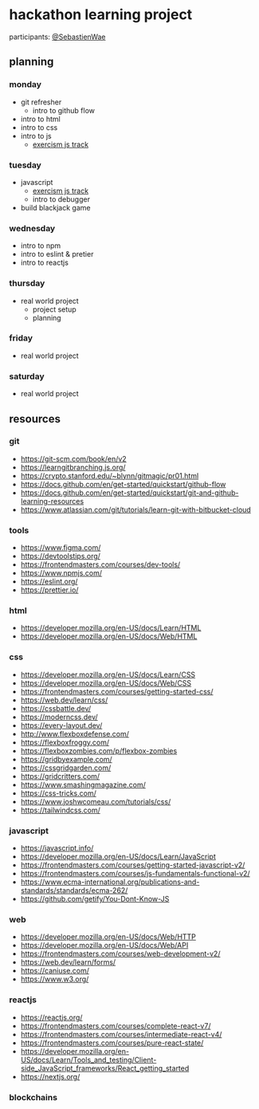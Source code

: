 # hackathon learning project
participants: [@SebastienWae](https://github.com/SebastienWae)

## planning
### monday
- git refresher
  - intro to github flow
- intro to html
- intro to css
- intro to js
  - [exercism js track](https://exercism.org/tracks/javascript)
### tuesday
- javascript
  - [exercism js track](https://exercism.org/tracks/javascript)
  - intro to debugger
- build blackjack game
### wednesday
- intro to npm
- intro to eslint & pretier
- intro to reactjs
### thursday
- real world project
  - project setup
  - planning 
### friday
- real world project
### saturday
- real world project

## resources
### git
- https://git-scm.com/book/en/v2
- https://learngitbranching.js.org/
- https://crypto.stanford.edu/~blynn/gitmagic/pr01.html
- https://docs.github.com/en/get-started/quickstart/github-flow
- https://docs.github.com/en/get-started/quickstart/git-and-github-learning-resources
- https://www.atlassian.com/git/tutorials/learn-git-with-bitbucket-cloud
### tools
- https://www.figma.com/
- https://devtoolstips.org/
- https://frontendmasters.com/courses/dev-tools/
- https://www.npmjs.com/
- https://eslint.org/
- https://prettier.io/
### html
- https://developer.mozilla.org/en-US/docs/Learn/HTML
- https://developer.mozilla.org/en-US/docs/Web/HTML
### css
- https://developer.mozilla.org/en-US/docs/Learn/CSS
- https://developer.mozilla.org/en-US/docs/Web/CSS
- https://frontendmasters.com/courses/getting-started-css/
- https://web.dev/learn/css/
- https://cssbattle.dev/
- https://moderncss.dev/
- https://every-layout.dev/
- http://www.flexboxdefense.com/
- https://flexboxfroggy.com/
- https://flexboxzombies.com/p/flexbox-zombies
- https://gridbyexample.com/
- https://cssgridgarden.com/
- https://gridcritters.com/
- https://www.smashingmagazine.com/
- https://css-tricks.com/
- https://www.joshwcomeau.com/tutorials/css/
- https://tailwindcss.com/
### javascript
- https://javascript.info/
- https://developer.mozilla.org/en-US/docs/Learn/JavaScript
- https://frontendmasters.com/courses/getting-started-javascript-v2/
- https://frontendmasters.com/courses/js-fundamentals-functional-v2/
- https://www.ecma-international.org/publications-and-standards/standards/ecma-262/
- https://github.com/getify/You-Dont-Know-JS
### web
- https://developer.mozilla.org/en-US/docs/Web/HTTP
- https://developer.mozilla.org/en-US/docs/Web/API
- https://frontendmasters.com/courses/web-development-v2/
- https://web.dev/learn/forms/
- https://caniuse.com/
- https://www.w3.org/
### reactjs
- https://reactjs.org/
- https://frontendmasters.com/courses/complete-react-v7/
- https://frontendmasters.com/courses/intermediate-react-v4/
- https://frontendmasters.com/courses/pure-react-state/
- https://developer.mozilla.org/en-US/docs/Learn/Tools_and_testing/Client-side_JavaScript_frameworks/React_getting_started
- https://nextjs.org/
### blockchains

